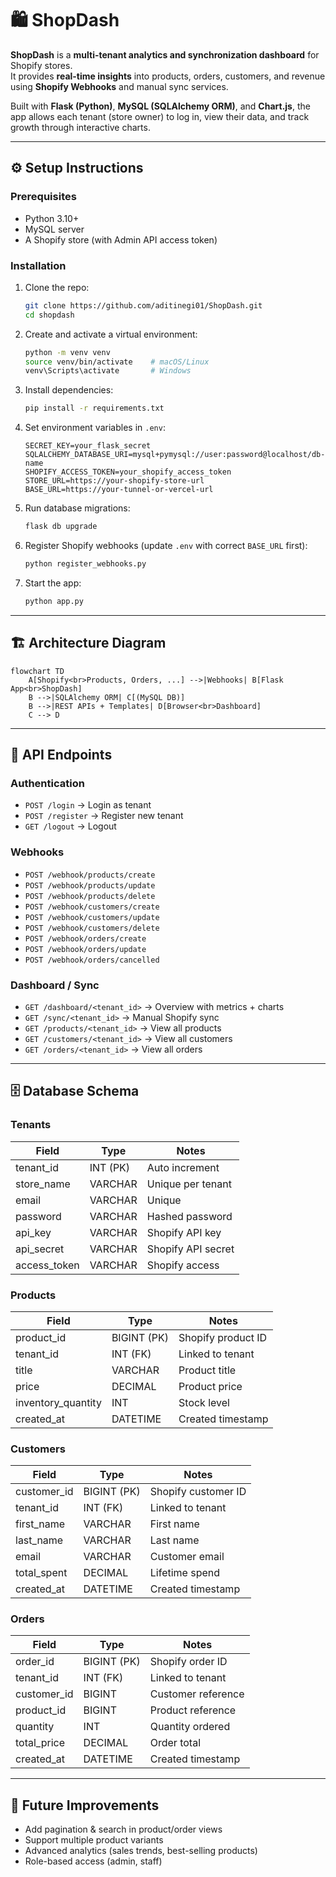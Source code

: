 # 🛍️ ShopDash  

**ShopDash** is a **multi-tenant analytics and synchronization dashboard** for Shopify stores.  
It provides **real-time insights** into products, orders, customers, and revenue using **Shopify Webhooks** and manual sync services.  

Built with **Flask (Python)**, **MySQL (SQLAlchemy ORM)**, and **Chart.js**, the app allows each tenant (store owner) to log in, view their data, and track growth through interactive charts.  

---

## ⚙️ Setup Instructions  

### Prerequisites  
- Python 3.10+  
- MySQL server  
- A Shopify store (with Admin API access token)  

### Installation  

1. Clone the repo:  
   ```bash
   git clone https://github.com/aditinegi01/ShopDash.git
   cd shopdash
   ```

2. Create and activate a virtual environment:  
   ```bash
   python -m venv venv
   source venv/bin/activate    # macOS/Linux
   venv\Scripts\activate       # Windows
   ```

3. Install dependencies:  
   ```bash
   pip install -r requirements.txt
   ```

4. Set environment variables in `.env`:  
   ```env
   SECRET_KEY=your_flask_secret
   SQLALCHEMY_DATABASE_URI=mysql+pymysql://user:password@localhost/db-name
   SHOPIFY_ACCESS_TOKEN=your_shopify_access_token
   STORE_URL=https://your-shopify-store-url
   BASE_URL=https://your-tunnel-or-vercel-url
   ```

5. Run database migrations:  
   ```bash
   flask db upgrade
   ```

6. Register Shopify webhooks (update `.env` with correct `BASE_URL` first):  
   ```bash
   python register_webhooks.py
   ```

7. Start the app:  
   ```bash
   python app.py
   ```

---

## 🏗️ Architecture Diagram  

```mermaid
flowchart TD
    A[Shopify<br>Products, Orders, ...] -->|Webhooks| B[Flask App<br>ShopDash]
    B -->|SQLAlchemy ORM| C[(MySQL DB)]
    B -->|REST APIs + Templates| D[Browser<br>Dashboard]
    C --> D
```

---

## 📡 API Endpoints  

### Authentication  
- `POST /login` → Login as tenant  
- `POST /register` → Register new tenant  
- `GET /logout` → Logout  

### Webhooks  
- `POST /webhook/products/create`  
- `POST /webhook/products/update`  
- `POST /webhook/products/delete`  
- `POST /webhook/customers/create`  
- `POST /webhook/customers/update`  
- `POST /webhook/customers/delete`  
- `POST /webhook/orders/create`  
- `POST /webhook/orders/update`  
- `POST /webhook/orders/cancelled`  

### Dashboard / Sync  
- `GET /dashboard/<tenant_id>` → Overview with metrics + charts  
- `GET /sync/<tenant_id>` → Manual Shopify sync  
- `GET /products/<tenant_id>` → View all products  
- `GET /customers/<tenant_id>` → View all customers  
- `GET /orders/<tenant_id>` → View all orders  

---

## 🗄️ Database Schema  

### Tenants  
| Field         | Type        | Notes              |  
|---------------|------------|--------------------|  
| tenant_id     | INT (PK)   | Auto increment     |  
| store_name    | VARCHAR    | Unique per tenant  |  
| email         | VARCHAR    | Unique             |  
| password      | VARCHAR    | Hashed password    |  
| api_key       | VARCHAR    | Shopify API key    |  
| api_secret    | VARCHAR    | Shopify API secret |  
| access_token  | VARCHAR    | Shopify access     |  

### Products  
| Field               | Type        | Notes             |  
|---------------------|------------|-------------------|  
| product_id          | BIGINT (PK)| Shopify product ID|  
| tenant_id           | INT (FK)   | Linked to tenant  |  
| title               | VARCHAR    | Product title     |  
| price               | DECIMAL    | Product price     |  
| inventory_quantity  | INT        | Stock level       |  
| created_at          | DATETIME   | Created timestamp |  

### Customers  
| Field        | Type        | Notes             |  
|--------------|------------|-------------------|  
| customer_id  | BIGINT (PK)| Shopify customer ID|  
| tenant_id    | INT (FK)   | Linked to tenant  |  
| first_name   | VARCHAR    | First name        |  
| last_name    | VARCHAR    | Last name         |  
| email        | VARCHAR    | Customer email    |  
| total_spent  | DECIMAL    | Lifetime spend    |  
| created_at   | DATETIME   | Created timestamp |  

### Orders  
| Field        | Type        | Notes             |  
|--------------|------------|-------------------|  
| order_id     | BIGINT (PK)| Shopify order ID  |  
| tenant_id    | INT (FK)   | Linked to tenant  |  
| customer_id  | BIGINT     | Customer reference|  
| product_id   | BIGINT     | Product reference |  
| quantity     | INT        | Quantity ordered  |  
| total_price  | DECIMAL    | Order total       |  
| created_at   | DATETIME   | Created timestamp |  

---

## 🚀 Future Improvements  
- Add pagination & search in product/order views  
- Support multiple product variants  
- Advanced analytics (sales trends, best-selling products)  
- Role-based access (admin, staff)  
